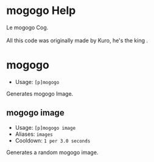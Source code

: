 # mogogo Help

Le mogogo Cog.<br/><br/>All this code was originally made by Kuro, he's the king .

# mogogo
 - Usage: `[p]mogogo `

Generates mogogo Image.

## mogogo image
 - Usage: `[p]mogogo image `
 - Aliases: `images`
 - Cooldown: `1 per 3.0 seconds`

Generates a random mogogo image.

